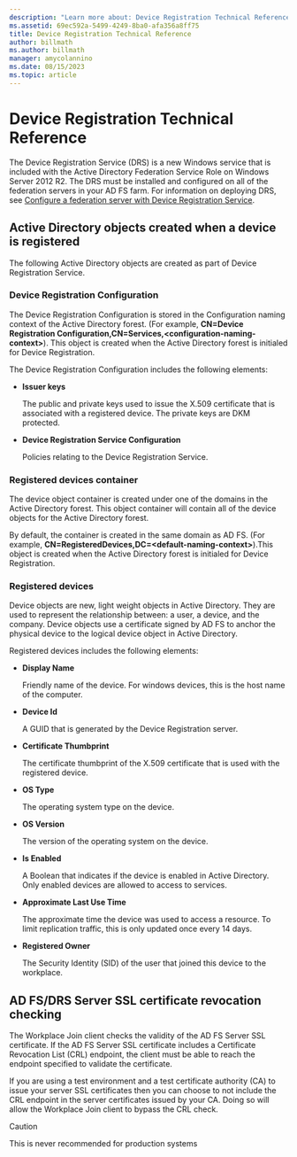```yaml
---
description: "Learn more about: Device Registration Technical Reference"
ms.assetid: 69ec592a-5499-4249-8ba0-afa356a8ff75
title: Device Registration Technical Reference
author: billmath
ms.author: billmath
manager: amycolannino
ms.date: 08/15/2023
ms.topic: article
---
```



# Device Registration Technical Reference
The Device Registration Service \(DRS\) is a new Windows service that is included with the Active Directory Federation Service Role on Windows Server 2012 R2.  The DRS must be installed and configured on all of the federation servers in your AD FS farm.  For information on deploying DRS, see [Configure a federation server with Device Registration Service](/previous-versions/windows/it-pro/windows-server-2012-R2-and-2012/dn486831(v=ws.11)).

## Active Directory objects created when a device is registered
The following Active Directory objects are created as part of Device Registration Service.

### Device Registration Configuration
The Device Registration Configuration is stored in the Configuration naming context of the Active Directory forest. \(For example, **CN\=Device Registration Configuration,CN\=Services,<configuration\-naming\-context>**\). This object is created when the Active Directory forest is initialed for Device Registration.

The Device Registration Configuration includes the following elements:

-   **Issuer keys**

    The public and private keys used to issue the X.509 certificate that is associated with a registered device.  The private keys are DKM protected.

-   **Device Registration Service Configuration**

    Policies relating to the Device Registration Service.

### Registered devices container
The device object container is created under one of the domains in the Active Directory forest.  This object container will contain all of the device objects for the Active Directory forest.

By default, the container is created in the same domain as AD FS.  \(For example, **CN\=RegisteredDevices,DC\=<default\-naming\-context>**\).This object is created when the Active Directory forest is initialed for Device Registration.

### Registered devices
Device objects are new, light weight objects in Active Directory.  They are used to represent the relationship between: a user, a device, and the company.  Device objects use a certificate signed by AD FS to anchor the physical device to the logical device object in Active Directory.

Registered devices includes the following elements:

-   **Display Name**

    Friendly name of the device.  For windows devices, this is the host name of the computer.

-   **Device Id**

    A GUID that is generated by the Device Registration server.

-   **Certificate Thumbprint**

    The certificate thumbprint of the X.509 certificate that is used with the registered device.

-   **OS Type**

    The operating system type on the device.

-   **OS Version**

    The version of the operating system on the device.

-   **Is Enabled**

    A Boolean that indicates if the device is enabled in Active Directory.  Only enabled devices are allowed to access to services.

-   **Approximate Last Use Time**

    The approximate time the device was used to access a resource.  To limit replication traffic, this is only updated once every 14 days.

-   **Registered Owner**

    The Security Identity \(SID\) of the user that joined this device to the workplace.

## AD FS\/DRS Server SSL certificate revocation checking
The Workplace Join client checks the validity of the AD FS Server SSL certificate.  If the AD FS Server SSL certificate includes a Certificate Revocation List \(CRL\) endpoint, the client must be able to reach the endpoint specified to validate the certificate.

If you are using a test environment and a test certificate authority \(CA\) to issue your server SSL certificates then you can choose to not include the CRL endpoint in the server certificates issued by your CA.  Doing so will allow the Workplace Join client to bypass the CRL check.

> [!CAUTION]
> This is never recommended for production systems

